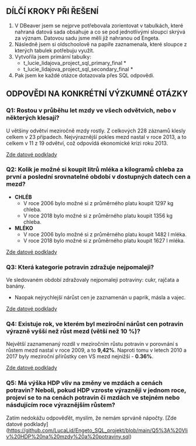 ##  DÍLČÍ KROKY PŘI ŘEŠENÍ ##
1. V DBeaver jsem se nejprve potřebovala zorientovat v tabulkách, které nahraná datová sada obsahuje a co se pod jednotlivými sloupci skrývá za význam. Datovou sadu jsme měli již nahranou od Engeta. 
2. Následně jsem si oldschoolově na papíře zaznamenala, které sloupce z kterých tabulek potřebuju využít. 
3. Vytvořila jsem primární tabulky:
   * t_lucie_lidajova_project_sql_primary_final *
   * t_lucie_lidajova_project_sql_secondary_final *
4. Pak jsem ke každé otázce dotazovala přes SQL odpovědi. 
## ODPOVĚDI NA KONKRÉTNÍ VÝZKUMNÉ OTÁZKY ##

### Q1: Rostou v průběhu let mzdy ve všech odvětvích, nebo v některých klesají? ###
U většiny odvětví meziročně mzdy rostly. Z celkových 228 záznamů klesly celkem v 23 případech. Nejvýraznější pokles mezd nastal v roce 2013, a to celkem v 11 z 19 odvětví, což odpovídá ekonomické krizi roku 2013.    

[Zde datové podklady](https://github.com/LucaLid/Engeto_SQL_projekt/edit/main/postup_reseni.md)

### Q2: Kolik je možné si koupit litrů mléka a kilogramů chleba za první a poslední srovnatelné období v dostupných datech cen a mezd? ###
- **CHLÉB**
  - V roce 2006 bylo možné si z průměrného platu koupit 1297 kg chleba. 
  - V roce 2018 bylo možné si z průměrného platu koupit 1356 kg chleba. 
- **MLÉKO**
  - V roce 2006 bylo možné si z průměrného platu koupit  1482 l mléka. 
  - V roce 2018 bylo možné si z průměrného platu koupit  1627 l mléka. 

[Zde datové podklady](https://github.com/LucaLid/Engeto_SQL_projekt/blob/main/Q2%3A%20Ml%C3%A9ko%2C%20chleba.sql)

### Q3: Která kategorie potravin zdražuje nejpomaleji?
Ve sledovaném období zdražovaly nejpomaleji potraviny: cukr, rajčata a banány. 
- Naopak nejrychlejší nárůst cen je zaznamenán u paprik, másla a vajec.

[Zde datové podklady](https://github.com/LucaLid/Engeto_SQL_projekt/blob/main/Q3%3A%20Nejpomalej%C5%A1%C3%AD%20zdra%C5%BEov%C3%A1n%C3%AD.sql)

### Q4: Existuje rok, ve kterém byl meziroční nárůst cen potravin výrazně vyšší než růst mezd (větší než 10 %)? ###
Největší zaznamenaný rozdíl v meziročním růstu potravin v porovnání s růstem mezd nastal v roce 2009, a to **9,42%**.
Naproti tomu v letech 2010 a 2017 byly meziroční přírůstky cen VS mezd nejnižší - **0.36%**. 

[Zde datové podklady](https://github.com/LucaLid/Engeto_SQL_projekt/blob/main/Q4%3A%20V%C3%BDrazn%C3%BD%20n%C3%A1r%C5%AFst%20cen%20potravin.sql)


### Q5: Má výška HDP vliv na změny ve mzdách a cenách potravin? Neboli, pokud HDP vzroste výrazněji v jednom roce, projeví se to na cenách potravin či mzdách ve stejném nebo násdujícím roce výraznějším růstem? ###
Zatím nedokážu odpověďět, myslím, že nemám sprváně nápočty. 
[Zde datové podklady] (https://github.com/LucaLid/Engeto_SQL_projekt/blob/main/Q5%3A%20Vliv%20HDP%20na%20mzdy%20a%20potraviny.sql)
